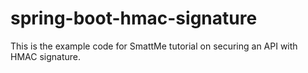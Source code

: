 # spring-boot-hmac-signature

This is the example code for SmattMe tutorial on securing an API with HMAC signature.
